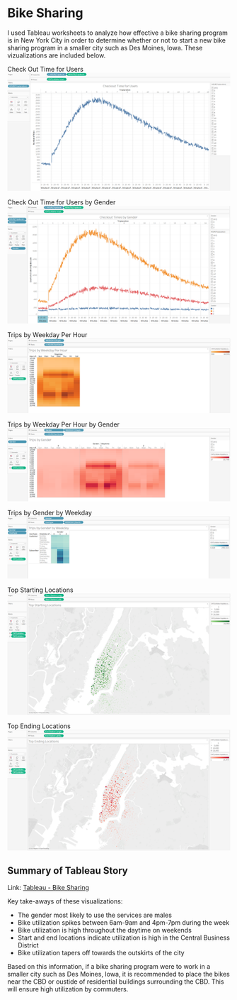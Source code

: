 # Bike Sharing

I used Tableau worksheets to analyze how effective a bike sharing program is in New York City in order to determine whether or not to start a new bike sharing program in a smaller city such as Des Moines, Iowa. These vizualizations are included below.


Check Out Time for Users
![CheckoutUsers](images/CheckoutUsers.png)


Check Out Time for Users by Gender
![CheckoutGender](images/CheckoutGender.png)


Trips by Weekday Per Hour
![Trips](images/Trips.png)


Trips by Weekday Per Hour by Gender
![TripsGender](images/TripsGender.png)


Trips by Gender by Weekday
![TripsGenderWeekday](images/TripsGenderWeekday.png)


Top Starting Locations
![TopStarting](images/TopStarting.png)


Top Ending Locations
![TopEnding](images/TopEnding.png)

## Summary of Tableau Story

Link: [Tableau - Bike Sharing](https://public.tableau.com/views/BikeSharing_16593140311920/BikeSharing-NewYorkCity?:language=en-US&publish=yes&:display_count=n&:origin=viz_share_link)

Key take-aways of these visualizations:
- The gender most likely to use the services are males
- Bike utilization spikes between 6am-9am and 4pm-7pm during the week
- Bike utilization is high throughout the daytime on weekends
- Start and end locations indicate utilization is high in the Central Business District
- Bike utilization tapers off towards the outskirts of the city

Based on this information, if a bike sharing program were to work in a smaller city such as Des Moines, Iowa, it is recommended to place the bikes near the CBD or oustide of residential buildings surrounding the CBD. This will ensure high utilization by commuters. 
